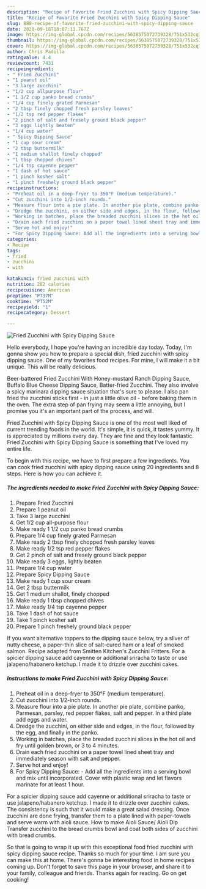 ```yaml
---
description: "Recipe of Favorite Fried Zucchini with Spicy Dipping Sauce"
title: "Recipe of Favorite Fried Zucchini with Spicy Dipping Sauce"
slug: 888-recipe-of-favorite-fried-zucchini-with-spicy-dipping-sauce
date: 2020-09-18T18:07:11.767Z
image: https://img-global.cpcdn.com/recipes/5638575072739328/751x532cq70/fried-zucchini-with-spicy-dipping-sauce-recipe-main-photo.jpg
thumbnail: https://img-global.cpcdn.com/recipes/5638575072739328/751x532cq70/fried-zucchini-with-spicy-dipping-sauce-recipe-main-photo.jpg
cover: https://img-global.cpcdn.com/recipes/5638575072739328/751x532cq70/fried-zucchini-with-spicy-dipping-sauce-recipe-main-photo.jpg
author: Chris Padilla
ratingvalue: 4.4
reviewcount: 7431
recipeingredient:
- " Fried Zucchini"
- "1 peanut oil"
- "3 large zucchini"
- "1/2 cup allpurpose flour"
- "1 1/2 cup panko bread crumbs"
- "1/4 cup finely grated Parmesan"
- "2 tbsp finely chopped fresh parsley leaves"
- "1/2 tsp red pepper flakes"
- "2 pinch of salt and fresely ground black pepper"
- "3 eggs lightly beaten"
- "1/4 cup water"
- " Spicy Dipping Sauce"
- "1 cup sour cream"
- "2 tbsp buttermilk"
- "1 medium shallot finely chopped"
- "1 tbsp chopped chives"
- "1/4 tsp cayenne pepper"
- "1 dash of hot sauce"
- "1 pinch kosher salt"
- "1 pinch freshely ground black pepper"
recipeinstructions:
- "Preheat oil in a deep-fryer to 350°F (medium temperature)."
- "Cut zucchini into 1/2-inch rounds."
- "Measure flour into a pie plate. In another pie plate, combine panko, Parmesan, parsley, red pepper flakes, salt and pepper. In a third plate add eggs and water."
- "Dredge the zucchini, on either side and edges, in the flour, followed by the egg, and finally in the panko."
- "Working in batches, place the breaded zucchini slices in the hot oil and fry until golden brown, or 3 to 4 minutes."
- "Drain each fried zucchini on a paper towel lined sheet tray and immediately season with salt and pepper."
- "Serve hot and enjoy!"
- "For Spicy Dipping Sauce: Add all the ingredients into a serving bowl and mix until incorporated. Cover with plastic wrap and let flavors marinate for at least 1 hour."
categories:
- Recipe
tags:
- fried
- zucchini
- with

katakunci: fried zucchini with 
nutrition: 262 calories
recipecuisine: American
preptime: "PT37M"
cooktime: "PT52M"
recipeyield: "1"
recipecategory: Dessert

---
```



![Fried Zucchini with Spicy Dipping Sauce](https://img-global.cpcdn.com/recipes/5638575072739328/751x532cq70/fried-zucchini-with-spicy-dipping-sauce-recipe-main-photo.jpg)

Hello everybody, I hope you're having an incredible day today. Today, I'm gonna show you how to prepare a special dish, fried zucchini with spicy dipping sauce. One of my favorites food recipes. For mine, I will make it a bit unique. This will be really delicious.

Beer-battered Fried Zucchini With Honey-mustard Ranch Dipping Sauce, Buffalo Blue Cheese Dipping Sauce, Batter-fried Zucchini. They also involve a spicy marinara dipping sauce situation that&#39;s sure to please. I also pan fried the zucchini sticks first - in just a little olive oil - before baking them in the oven. The extra step of pan frying may seem a little annoying, but I promise you it&#39;s an important part of the process, and will.

Fried Zucchini with Spicy Dipping Sauce is one of the most well liked of current trending foods in the world. It's simple, it is quick, it tastes yummy. It is appreciated by millions every day. They are fine and they look fantastic. Fried Zucchini with Spicy Dipping Sauce is something that I've loved my entire life.


To begin with this recipe, we have to first prepare a few ingredients. You can cook fried zucchini with spicy dipping sauce using 20 ingredients and 8 steps. Here is how you can achieve it.

<!--inarticleads1-->

##### The ingredients needed to make Fried Zucchini with Spicy Dipping Sauce:

1. Prepare  Fried Zucchini
1. Prepare 1 peanut oil
1. Take 3 large zucchini
1. Get 1/2 cup all-purpose flour
1. Make ready 1 1/2 cup panko bread crumbs
1. Prepare 1/4 cup finely grated Parmesan
1. Make ready 2 tbsp finely chopped fresh parsley leaves
1. Make ready 1/2 tsp red pepper flakes
1. Get 2 pinch of salt and fresely ground black pepper
1. Make ready 3 eggs, lightly beaten
1. Prepare 1/4 cup water
1. Prepare  Spicy Dipping Sauce
1. Make ready 1 cup sour cream
1. Get 2 tbsp buttermilk
1. Get 1 medium shallot, finely chopped
1. Make ready 1 tbsp chopped chives
1. Make ready 1/4 tsp cayenne pepper
1. Take 1 dash of hot sauce
1. Take 1 pinch kosher salt
1. Prepare 1 pinch freshely ground black pepper


If you want alternative toppers to the dipping sauce below, try a sliver of nutty cheese, a paper-thin slice of salt-cured ham or a leaf of smoked salmon. Recipe adapted from Smitten Kitchen&#39;s Zucchini Fritters. For a spicier dipping sauce add cayenne or additional sriracha to taste or use jalapeno/habanero ketchup. I made it to drizzle over zucchini cakes. 

<!--inarticleads2-->

##### Instructions to make Fried Zucchini with Spicy Dipping Sauce:

1. Preheat oil in a deep-fryer to 350°F (medium temperature).
1. Cut zucchini into 1/2-inch rounds.
1. Measure flour into a pie plate. In another pie plate, combine panko, Parmesan, parsley, red pepper flakes, salt and pepper. In a third plate add eggs and water.
1. Dredge the zucchini, on either side and edges, in the flour, followed by the egg, and finally in the panko.
1. Working in batches, place the breaded zucchini slices in the hot oil and fry until golden brown, or 3 to 4 minutes.
1. Drain each fried zucchini on a paper towel lined sheet tray and immediately season with salt and pepper.
1. Serve hot and enjoy!
1. For Spicy Dipping Sauce: - Add all the ingredients into a serving bowl and mix until incorporated. Cover with plastic wrap and let flavors marinate for at least 1 hour.


For a spicier dipping sauce add cayenne or additional sriracha to taste or use jalapeno/habanero ketchup. I made it to drizzle over zucchini cakes. The consistency is such that it would make a great salad dressing. Once zucchini are done frying, transfer them to a plate lined with paper-towels and serve warm with aioli sauce. How to make Aioli Sauce/ Aioli Dip Transfer zucchini to the bread crumbs bowl and coat both sides of zucchini with bread crumbs. 

So that is going to wrap it up with this exceptional food fried zucchini with spicy dipping sauce recipe. Thanks so much for your time. I am sure you can make this at home. There's gonna be interesting food in home recipes coming up. Don't forget to save this page in your browser, and share it to your family, colleague and friends. Thanks again for reading. Go on get cooking!
